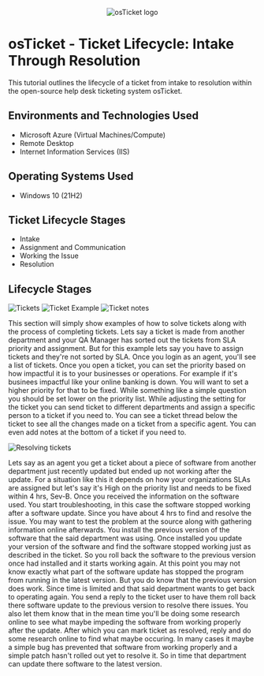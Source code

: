 <p align="center">
<img src="https://i.imgur.com/Clzj7Xs.png" alt="osTicket logo"/>
</p>

<h1>osTicket - Ticket Lifecycle: Intake Through Resolution</h1>
This tutorial outlines the lifecycle of a ticket from intake to resolution within the open-source help desk ticketing system osTicket.<br />


<h2>Environments and Technologies Used</h2>

- Microsoft Azure (Virtual Machines/Compute)
- Remote Desktop
- Internet Information Services (IIS)

<h2>Operating Systems Used </h2>

- Windows 10</b> (21H2)

<h2>Ticket Lifecycle Stages</h2>

- Intake
- Assignment and Communication
- Working the Issue
- Resolution

<h2>Lifecycle Stages</h2>

<p>
  
![Tickets](https://github.com/Onstarva/ticket-lifecycle/assets/166679644/46a184b8-9f40-4aab-ba95-bf880ec9f67d)
![Ticket Example](https://github.com/Onstarva/ticket-lifecycle/assets/166679644/6ee8d88b-68a3-4971-afc0-631299e9b484)
![Ticket notes](https://github.com/Onstarva/ticket-lifecycle/assets/166679644/69c62989-15bb-420b-88ed-123f39b83ac1)


</p>
<p>
This section will simply show examples of how to solve tickets along with the process of completing tickets. Lets say a ticket is made from another department and your QA Manager has sorted out the tickets from SLA priority and assignment. But for this example lets say you have to assign tickets and they're not sorted by SLA. Once you login as an agent, you'll see a list of tickets. Once you open a ticket, you can set the priority based on how impactful it is to your businesses or operations. For example if it's businees impactful like your online banking is down. You will want to set a higher priority for that to be fixed. While something like a simple question you should be set lower on the priority list. While adjusting the setting for the ticket you can send ticket to different departments and assign a specific person to a ticket if you need to. You can see a ticket thread below the ticket to see all the changes made on a ticket from a specific agent. You can even add notes at the bottom of a ticket if you need to.

<p>

![Resolving tickets](https://github.com/Onstarva/ticket-lifecycle/assets/166679644/a50748b6-7d3d-4243-9472-04c771f8cd81)

</p>
<p>
Lets say as an agent you get a ticket about a piece of software from another department just recently updated but ended up not working after the update. For a situation like this it depends on how your organizations SLAs are assigned but let's say it's High on the priority list and needs to be fixed within 4 hrs, Sev-B. Once you received the information on the software used. You start troubleshooting, in this case the software stopped working after a software update. Since you have about 4 hrs to find and resolve the issue. You may want to test the problem at the source along with gathering information online afterwards. You install the previous version of the software that the said department was using. Once installed you update your version of the software and find the software stopped working just as described in the ticket. So you roll back the software to the previous version once had installed and it starts working again. At this point you may not know exactly what part of the software update has stopped the program from running in the latest version. But you do know that the previous version does work. Since time is limited and that said department wants to get back to operating again. You send a reply to the ticket user to have them roll back there software update to the previous version to resolve there issues. You also let them know that in the mean time you'll be doing some research online to see what maybe impeding the software from working properly after the update. After which you can mark ticket as resolved, reply and do some research online to find what maybe occuring. In many cases it maybe a simple bug has prevented that software from working properly and a simple patch hasn't rolled out yet to resolve it. So in time that department can update there software to the latest version.
</p>
<br />

